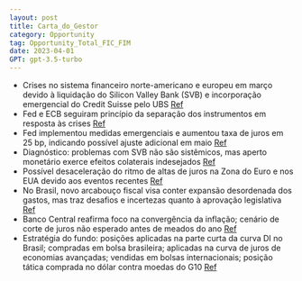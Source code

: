 ```yaml
---
layout: post
title: Carta_do_Gestor
category: Opportunity
tag: Opportunity_Total_FIC_FIM
date: 2023-04-01
GPT: gpt-3.5-turbo
---
```


- Crises no sistema financeiro norte-americano e europeu em março devido à liquidação do Silicon Valley Bank (SVB) e incorporação emergencial do Credit Suisse pelo UBS
<a href="#" onclick="search_on_pdf('financeiro norte-americano e europeu, decorrentes da liquidação do Silicon Valley Bank (SVB) e da i')">Ref</a>
- Fed e ECB seguiram princípio da separação dos instrumentos em resposta às crises
<a href="#" onclick="search_on_pdf('Banco Central Europeu (ECB) procuraram seguir a cartilha do “princípio da separação dos instrumento')">Ref</a>
- Fed implementou medidas emergenciais e aumentou taxa de juros em 25 bp, indicando possível ajuste adicional em maio
<a href="#" onclick="search_on_pdf('papéis. Em contrapartida, a autoridade monetária promoveu nova elevação da taxa de juros em 25 bp n')">Ref</a>
- Diagnóstico: problemas com SVB não são sistêmicos, mas aperto monetário exerce efeitos colaterais indesejados
<a href="#" onclick="search_on_pdf('desaceleração substancial do ritmo de perda de depósitos do sistema bancário, além da redução no us')">Ref</a>
- Possível desaceleração do ritmo de altas de juros na Zona do Euro e nos EUA devido aos eventos recentes
<a href="#" onclick="search_on_pdf('na curva de juros de algumas economias avançadas. Acreditamos que os choques no sistema financeiro ')">Ref</a>
- No Brasil, novo arcabouço fiscal visa conter expansão desordenada dos gastos, mas traz desafios e incertezas quanto à aprovação legislativa
<a href="#" onclick="search_on_pdf('monetária. Assim, antevemos uma desaceleração do ritmo de altas para 25bp na reunião de maio, com u')">Ref</a>
- Banco Central reafirma foco na convergência da inflação; cenário de corte de juros não esperado antes de meados do ano
<a href="#" onclick="search_on_pdf('desancoragem das expectativas de inflação inviabilizam um cenário de corte de juros antes de meados')">Ref</a>
- Estratégia do fundo: posições aplicadas na parte curta da curva DI no Brasil; compradas em bolsa brasileira; aplicadas na curva de juros de economias avançadas; vendidas em bolsas internacionais; posição tática comprada no dólar contra moedas do G10
<a href="#" onclick="search_on_pdf('desancoragem das expectativas de inflação inviabilizam um cenário de corte de juros antes de meados')">Ref</a>
